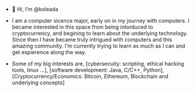 - 👋 Hi, I’m @koleada

- I am a computer sicence major, early on in my journey with computers. I became interested in this space from being intorduced to cryptocurrency, and begining to 
 learn about the underlying technology. Since then I have became truly intrigued with computers and this amazing community. I'm currently trying to learn as much
 as I can and get expierence along the way. 

- Some of my big interests are, [cybersecuity: scripting, ethical hacking tools, linux ...], [software development: Java, C/C++, Python], 
[Cryptocurrency/Economics: Bitcoin, Ethereum, Blockchain and underlying concepts]  

<!---
koleada/koleada is a ✨ special ✨ repository because its `README.md` (this file) appears on your GitHub profile.
You can click the Preview link to take a look at your changes.
--->
